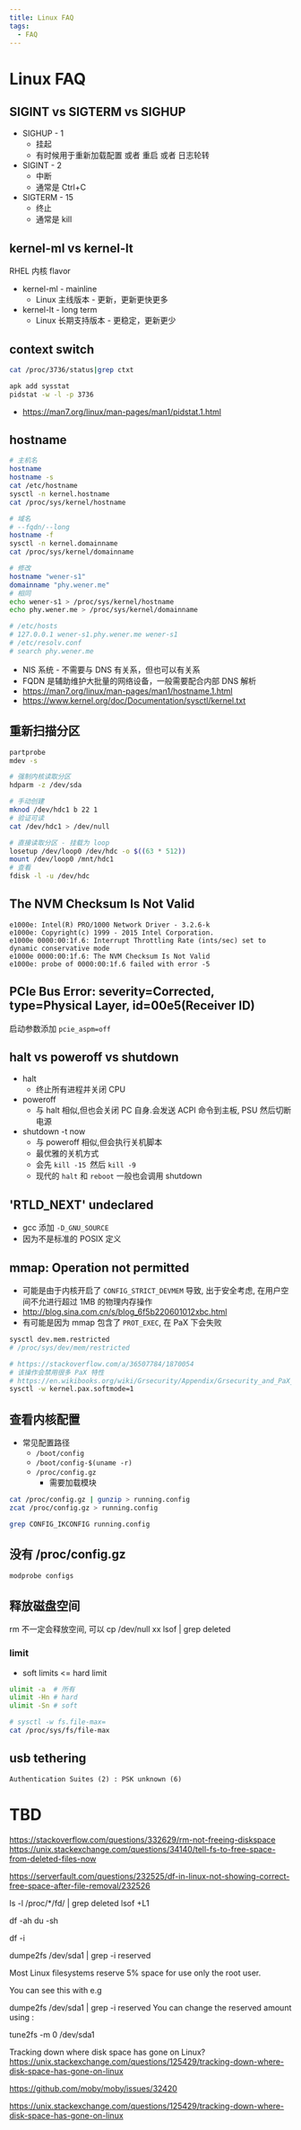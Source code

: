 ```yaml
---
title: Linux FAQ
tags:
  - FAQ
---
```


# Linux FAQ

## SIGINT vs SIGTERM vs SIGHUP

- SIGHUP - 1
  - 挂起
  - 有时候用于重新加载配置 或者 重启 或者 日志轮转
- SIGINT - 2
  - 中断
  - 通常是 Ctrl+C
- SIGTERM - 15
  - 终止
  - 通常是 kill


## kernel-ml vs kernel-lt

RHEL 内核 flavor

- kernel-ml - mainline
  - Linux 主线版本 - 更新，更新更快更多
- kernel-lt - long term
  - Linux 长期支持版本 - 更稳定，更新更少

## context switch

```bash
cat /proc/3736/status|grep ctxt

apk add sysstat
pidstat -w -l -p 3736
```

- https://man7.org/linux/man-pages/man1/pidstat.1.html

## hostname

```bash
# 主机名
hostname
hostname -s
cat /etc/hostname
sysctl -n kernel.hostname
cat /proc/sys/kernel/hostname

# 域名
# --fqdn/--long
hostname -f
sysctl -n kernel.domainname
cat /proc/sys/kernel/domainname

# 修改
hostname "wener-s1"
domainname "phy.wener.me"
# 相同
echo wener-s1 > /proc/sys/kernel/hostname
echo phy.wener.me > /proc/sys/kernel/domainname

# /etc/hosts
# 127.0.0.1 wener-s1.phy.wener.me wener-s1
# /etc/resolv.conf
# search phy.wener.me
```

- NIS 系统 - 不需要与 DNS 有关系，但也可以有关系
- FQDN 是辅助维护大批量的网络设备，一般需要配合内部 DNS 解析
- https://man7.org/linux/man-pages/man1/hostname.1.html
- https://www.kernel.org/doc/Documentation/sysctl/kernel.txt

## 重新扫描分区

```bash
partprobe
mdev -s

# 强制内核读取分区
hdparm -z /dev/sda

# 手动创建
mknod /dev/hdc1 b 22 1
# 验证可读
cat /dev/hdc1 > /dev/null

# 直接读取分区 - 挂载为 loop
losetup /dev/loop0 /dev/hdc -o $((63 * 512))
mount /dev/loop0 /mnt/hdc1
# 查看
fdisk -l -u /dev/hdc
```

## The NVM Checksum Is Not Valid

```
e1000e: Intel(R) PRO/1000 Network Driver - 3.2.6-k
e1000e: Copyright(c) 1999 - 2015 Intel Corporation.
e1000e 0000:00:1f.6: Interrupt Throttling Rate (ints/sec) set to dynamic conservative mode
e1000e 0000:00:1f.6: The NVM Checksum Is Not Valid
e1000e: probe of 0000:00:1f.6 failed with error -5
```

## PCIe Bus Error: severity=Corrected, type=Physical Layer, id=00e5(Receiver ID)

启动参数添加 `pcie_aspm=off`

## halt vs poweroff vs shutdown

- halt
  - 终止所有进程并关闭 CPU
- poweroff
  - 与 halt 相似,但也会关闭 PC 自身.会发送 ACPI 命令到主板, PSU 然后切断电源
- shutdown -t now
  - 与 poweroff 相似,但会执行关机脚本
  - 最优雅的关机方式
  - 会先 `kill -15 `然后 `kill -9`
  - 现代的 `halt` 和 `reboot` 一般也会调用 shutdown

## 'RTLD_NEXT' undeclared

- gcc 添加 `-D_GNU_SOURCE`
- 因为不是标准的 POSIX 定义

## mmap: Operation not permitted

- 可能是由于内核开启了 `CONFIG_STRICT_DEVMEM` 导致, 出于安全考虑, 在用户空间不允进行超过 1MB 的物理内存操作
- http://blog.sina.com.cn/s/blog_6f5b220601012xbc.html
- 有可能是因为 mmap 包含了 `PROT_EXEC`, 在 PaX 下会失败

```bash
sysctl dev.mem.restricted
# /proc/sys/dev/mem/restricted

# https://stackoverflow.com/a/36507784/1870054
# 该操作会禁用很多 PaX 特性
# https://en.wikibooks.org/wiki/Grsecurity/Appendix/Grsecurity_and_PaX_Configuration_Options#Support_soft_mode
sysctl -w kernel.pax.softmode=1
```

## 查看内核配置

- 常见配置路径
  - `/boot/config`
  - `/boot/config-$(uname -r)`
  - `/proc/config.gz`
    - 需要加载模块

```bash
cat /proc/config.gz | gunzip > running.config
zcat /proc/config.gz > running.config

grep CONFIG_IKCONFIG running.config
```

## 没有 /proc/config.gz

```bash
modprobe configs
```

## 释放磁盘空间

rm 不一定会释放空间, 可以 cp /dev/null xx
lsof | grep deleted

### limit

- soft limits <= hard limit

```bash
ulimit -a  # 所有
ulimit -Hn # hard
ulimit -Sn # soft

# sysctl -w fs.file-max=
cat /proc/sys/fs/file-max
```

## usb tethering

```
Authentication Suites (2) : PSK unknown (6)
```

# TBD

https://stackoverflow.com/questions/332629/rm-not-freeing-diskspace
https://unix.stackexchange.com/questions/34140/tell-fs-to-free-space-from-deleted-files-now

https://serverfault.com/questions/232525/df-in-linux-not-showing-correct-free-space-after-file-removal/232526

ls -l /proc/\*/fd/ | grep deleted
lsof +L1

df -ah
du -sh

df -i

dumpe2fs /dev/sda1 | grep -i reserved

Most Linux filesystems reserve 5% space for use only the root user.

You can see this with e.g

dumpe2fs /dev/sda1 | grep -i reserved
You can change the reserved amount using :

tune2fs -m 0 /dev/sda1

Tracking down where disk space has gone on Linux?
https://unix.stackexchange.com/questions/125429/tracking-down-where-disk-space-has-gone-on-linux

https://github.com/moby/moby/issues/32420

https://unix.stackexchange.com/questions/125429/tracking-down-where-disk-space-has-gone-on-linux
